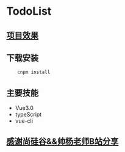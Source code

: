 # TodoList

## [项目效果](https://www.baidu.com)

## 下载安装
```cmd
    cnpm install
```

## 主要技能
* Vue3.0
* typeScript
* vue-cli

## [感谢尚硅谷&&帅杨老师B站分享](https://b23.tv/IDf2On)


